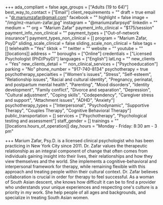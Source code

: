 +++
ada_compliant = false
age_groups = ["Adults (19 to 64)"]
best_way_to_contact = ["Email"]
client_requirements = ""
draft = true
email = "dr.mariumzafar@gmail.com"
facebook = ""
highlight = false
image = "/img/mz-marium-zafar.jpg"
instagram = "@mariumzafarpsyd"
linkedin = ""
medium = ""
org = "Marium Zafar"
payment_info_clinical = "$175/session"
payment_info_non_clinical = ""
payment_types = ["Out-of-network insurance"]
payment_types_non_clinical = []
program = "Marium Zafar, PsyD"
sliding_scale_clinical = false
sliding_scale_non_clinical = false
tags = []
telehealth = "Yes"
tiktok = ""
twitter = ""
website = ""
youtube = ""
[[locations]]
address = ""
boroughs = ["Online"]
credentials = ["Licensed Psychologist (PhD/PsyD)"]
languages = ["English"]
latLng = ""
new_clients = "Yes"
new_clients_detail = ""
non_clinical_services = ["Psychoeducation"]
parking = "No"
phone_number = "917-740-8134"
psychotherapy = true
psychotherapy_specialties = ["Women's issues", "Stress", "Self-esteem", "Relationship issues", "Racial and cultural identity", "Pregnancy, perinatal, and postpartum mental health", "Parenting", "Mood disorders", "Identity development", "Family conflict", "Divorce and separation", "Depression", "Cultural adjustment", "Coping skills", "Codependency", "Caregiver stress and support", "Attachment issues", "ADHD", "Anxiety"]
psychotherapy_types = ["Interpersonal", "Psychodynamic", "Supportive Therapy", "Couples Therapy", "Cognitive Behavioral Therapy"]
public_transportation = []
services = ["Psychotherapy", "Psychological testing and assessment"]
staff_gender = []
trainings = ""
[[locations.hours_of_operation]]
day_hours = "Monday - Friday: 8:30 am - 3 pm"

+++
Marium Zafar, Psy.D. is a licensed clinical psychologist who has been practicing in New York City since 2011. Dr. Zafar values the therapeutic relationship as an integral component of change that often comes from individuals gaining insight into their lives, their relationships and how they view themselves and the world. She implements a cognitive-behavioral and interpersonal framework for therapy, while remaining flexible with this approach and treating people within their cultural context. Dr. Zafar believes collaboration is crucial in order for therapy to feel successful. As a woman of South Asian descent, she knows how difficult it can be to find a provider who understands your unique experiences and respecting one's culture is a priority in my work. She help people of all ages and backgrounds, and specialize in treating South Asian women.